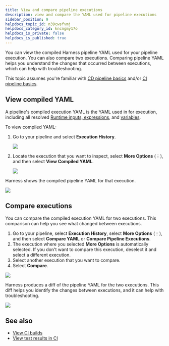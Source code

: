 ```yaml
---
title: View and compare pipeline executions
description: view and compare the YAML used for pipeline executions
sidebar_position: 9
helpdocs_topic_id: n39cwsfvmj
helpdocs_category_id: kncngmy17o
helpdocs_is_private: false
helpdocs_is_published: true
---
```


You can view the compiled Harness pipeline YAML used for your pipeline execution. You can also compare two executions. Comparing pipeline YAML helps you understand the changes that occurred between executions, which can help with troubleshooting.

This topic assumes you're familiar with [CD pipeline basics](/docs/continuous-delivery/get-started/cd-pipeline-basics) and/or [CI pipeline basics](../../continuous-integration/ci-quickstarts/ci-pipeline-basics.md).

## View compiled YAML

A pipeline's compiled execution YAML is the YAML used in for execution, including all resolved [Runtime inputs, expressions](../20_References/runtime-inputs.md), and [variables](../12_Variables-and-Expressions/harness-variables.md).

To view compiled YAML:

1. Go to your pipeline and select **Execution History**.

   ![](./static/view-and-compare-pipeline-executions-15.png)

2. Locate the execution that you want to inspect, select **More Options** (&vellip;), and then select **View Compiled YAML**.

   ![](./static/view-and-compare-pipeline-executions-16.png)

Harness shows the compiled pipeline YAML for that execution.

![](./static/view-and-compare-pipeline-executions-17.png)

## Compare executions

You can compare the compiled execution YAML for two executions. This comparison can help you see what changed between executions.

1. Go to your pipeline, select **Execution History**, select **More Options** (&vellip;), and then select **Compare YAML** or **Compare Pipeline Executions**.
2. The execution where you selected **More Options** is automatically selected. If you don't want to compare this execution, deselect it and select a different execution.
3. Select another execution that you want to compare.
4. Select **Compare**.

![](./static/view-and-compare-pipeline-executions-13.png)

Harness produces a diff of the pipeline YAML for the two executions. This diff helps you identify the changes between executions, and it can help with troubleshooting.

![](./static/view-and-compare-pipeline-executions-14.png)

## See also

* [View CI builds](/docs/continuous-integration/use-ci/viewing-builds.md)
* [View test results in CI](/docs/continuous-integration/use-ci/set-up-test-intelligence/viewing-tests.md)
